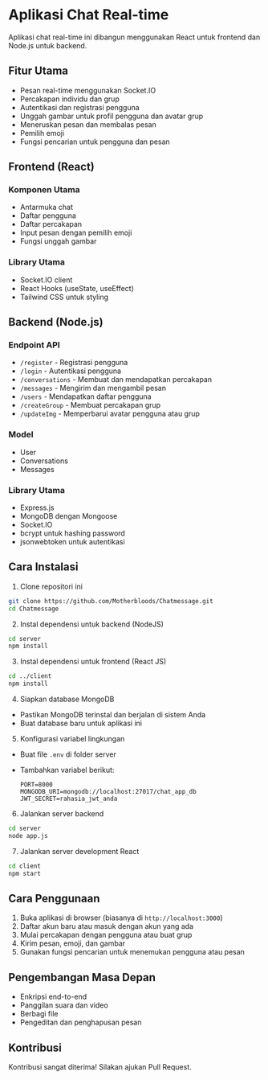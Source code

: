 ﻿# Aplikasi Chat Real-time

Aplikasi chat real-time ini dibangun menggunakan React untuk frontend dan Node.js untuk backend.

## Fitur Utama

- Pesan real-time menggunakan Socket.IO
- Percakapan individu dan grup
- Autentikasi dan registrasi pengguna
- Unggah gambar untuk profil pengguna dan avatar grup
- Meneruskan pesan dan membalas pesan
- Pemilih emoji
- Fungsi pencarian untuk pengguna dan pesan

## Frontend (React)

### Komponen Utama

- Antarmuka chat
- Daftar pengguna
- Daftar percakapan
- Input pesan dengan pemilih emoji
- Fungsi unggah gambar

### Library Utama

- Socket.IO client
- React Hooks (useState, useEffect)
- Tailwind CSS untuk styling

## Backend (Node.js)

### Endpoint API

- `/register` - Registrasi pengguna
- `/login` - Autentikasi pengguna
- `/conversations` - Membuat dan mendapatkan percakapan
- `/messages` - Mengirim dan mengambil pesan
- `/users` - Mendapatkan daftar pengguna
- `/createGroup` - Membuat percakapan grup
- `/updateImg` - Memperbarui avatar pengguna atau grup

### Model

- User
- Conversations
- Messages

### Library Utama

- Express.js
- MongoDB dengan Mongoose
- Socket.IO
- bcrypt untuk hashing password
- jsonwebtoken untuk autentikasi

## Cara Instalasi

1. Clone repositori ini

```bash
git clone https://github.com/Motherbloods/Chatmessage.git
cd Chatmessage
```
2. Instal dependensi untuk backend (NodeJS)

```bash
cd server
npm install
```

3. Instal dependensi untuk frontend (React JS)

```bash
cd ../client
npm install
```

4. Siapkan database MongoDB
- Pastikan MongoDB terinstal dan berjalan di sistem Anda
- Buat database baru untuk aplikasi ini

5. Konfigurasi variabel lingkungan
- Buat file `.env` di folder server
- Tambahkan variabel berikut:

  ```
  PORT=8000
  MONGODB_URI=mongodb://localhost:27017/chat_app_db
  JWT_SECRET=rahasia_jwt_anda
  ```

6. Jalankan server backend

```bash
cd server
node app.js
```

7. Jalankan server development React

```bash
cd client
npm start
```

## Cara Penggunaan

1. Buka aplikasi di browser (biasanya di `http://localhost:3000`)
2. Daftar akun baru atau masuk dengan akun yang ada
3. Mulai percakapan dengan pengguna atau buat grup
4. Kirim pesan, emoji, dan gambar
5. Gunakan fungsi pencarian untuk menemukan pengguna atau pesan

## Pengembangan Masa Depan

- Enkripsi end-to-end
- Panggilan suara dan video
- Berbagi file
- Pengeditan dan penghapusan pesan

## Kontribusi

Kontribusi sangat diterima! Silakan ajukan Pull Request.
